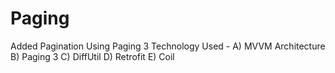 # Paging
Added Pagination Using Paging 3 
Technology Used -
 A) MVVM Architecture 
 B) Paging 3
 C) DiffUtil
 D) Retrofit 
 E) Coil
